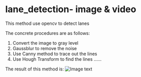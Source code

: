 # lane_detection- image & video

This method use opencv to detect lanes</br>

The concrete procedures are as follows:
1. Convert the image to gray level
2. Gaussblur to remove the noise
3. Use Canny method to trace out the lines
4. Use Hough Transform to find the lines
......

The result of this method is:
![Image text](https://github.com/mjDelta/CV-in-ADAS-pytorch/blob/xiao/tradition_lane_segmentation/result_img/result.png)
